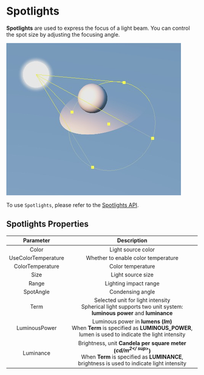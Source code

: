 # Spotlights

**Spotlights** are used to express the focus of a light beam. You can control the spot size by adjusting the focusing angle.

![spot light](spot-light.jpg)

To use `Spotlights`, please refer to the [Spotlights API](https://docs.cocos.com/creator/api/en/classes/component_light.spotlight.html).

## Spotlights Properties

| Parameter | Description |
|:-------:|:---:|
| Color | Light source color |
| UseColorTemperature | Whether to enable color temperature |
| ColorTemperature | Color temperature |
| Size | Light source size |
| Range | Lighting impact range |
| SpotAngle | Condensing angle |
| Term | Selected unit for light intensity <br> Spherical light supports two unit system: **luminous power** and **luminance** |
| LuminousPower | Luminous power in **lumens (*lm*)** <br> When __Term__ is specified as __LUMINOUS_POWER__, lumen is used to indicate the light intensity |
| Luminance | Brightness, unit **Candela per square meter (*cd/m<sup>2</ sup>*)** <br>When __Term__ is specified as __LUMINANCE__, brightness is used to indicate light intensity |
